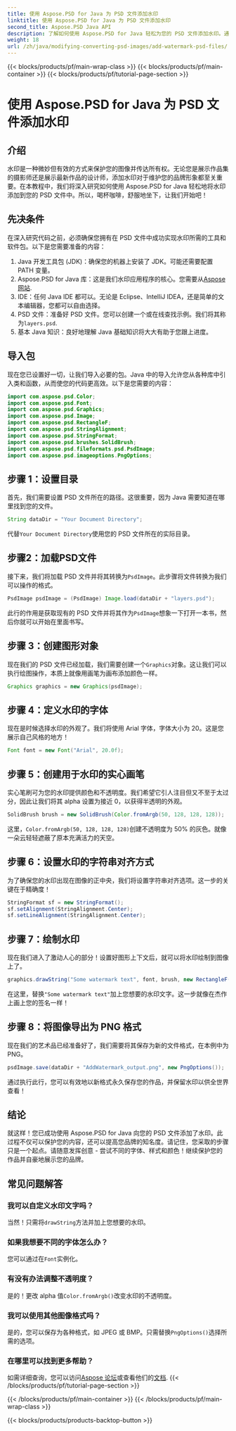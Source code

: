 ```yaml
---
title: 使用 Aspose.PSD for Java 为 PSD 文件添加水印
linktitle: 使用 Aspose.PSD for Java 为 PSD 文件添加水印
second_title: Aspose.PSD Java API
description: 了解如何使用 Aspose.PSD for Java 轻松为您的 PSD 文件添加水印。通过简单的分步指南保护您的图像。
weight: 18
url: /zh/java/modifying-converting-psd-images/add-watermark-psd-files/
---
```


{{< blocks/products/pf/main-wrap-class >}}
{{< blocks/products/pf/main-container >}}
{{< blocks/products/pf/tutorial-page-section >}}

# 使用 Aspose.PSD for Java 为 PSD 文件添加水印

## 介绍
水印是一种微妙但有效的方式来保护您的图像并传达所有权。无论您是展示作品集的摄影师还是展示最新作品的设计师，添加水印对于维护您的品牌形象都至关重要。在本教程中，我们将深入研究如何使用 Aspose.PSD for Java 轻松地将水印添加到您的 PSD 文件中。所以，喝杯咖啡，舒服地坐下，让我们开始吧！
## 先决条件
在深入研究代码之前，必须确保您拥有在 PSD 文件中成功实现水印所需的工具和软件包。以下是您需要准备的内容：
1. Java 开发工具包 (JDK)：确保您的机器上安装了 JDK。可能还需要配置 PATH 变量。
2. Aspose.PSD for Java 库：这是我们水印应用程序的核心。您需要从[Aspose 网站](https://releases.aspose.com/psd/java/).
3. IDE：任何 Java IDE 都可以。无论是 Eclipse、IntelliJ IDEA，还是简单的文本编辑器，您都可以自由选择。
4.  PSD 文件：准备好 PSD 文件。您可以创建一个或在线查找示例。我们将其称为`layers.psd`.
5. 基本 Java 知识：良好地理解 Java 基础知识将大大有助于您跟上进度。
## 导入包
现在您已设置好一切，让我们导入必要的包。Java 中的导入允许您从各种库中引入类和函数，从而使您的代码更高效。以下是您需要的内容：
```java
import com.aspose.psd.Color;
import com.aspose.psd.Font;
import com.aspose.psd.Graphics;
import com.aspose.psd.Image;
import com.aspose.psd.RectangleF;
import com.aspose.psd.StringAlignment;
import com.aspose.psd.StringFormat;
import com.aspose.psd.brushes.SolidBrush;
import com.aspose.psd.fileformats.psd.PsdImage;
import com.aspose.psd.imageoptions.PngOptions;
```
## 步骤 1：设置目录
首先，我们需要设置 PSD 文件所在的路径。这很重要，因为 Java 需要知道在哪里找到您的文件。 
```java
String dataDir = "Your Document Directory";
```
代替`Your Document Directory`使用您的 PSD 文件所在的实际目录。
## 步骤2：加载PSD文件
接下来，我们将加载 PSD 文件并将其转换为`PsdImage`。此步骤将文件转换为我们可以操作的格式。
```java
PsdImage psdImage = (PsdImage) Image.load(dataDir + "layers.psd");
```
此行的作用是获取现有的 PSD 文件并将其作为`PsdImage`想象一下打开一本书，然后你就可以开始在里面书写。
## 步骤 3：创建图形对象
现在我们的 PSD 文件已经加载，我们需要创建一个`Graphics`对象。这让我们可以执行绘图操作，本质上就像用画笔为画布添加颜色一样。
```java
Graphics graphics = new Graphics(psdImage);
```
## 步骤 4：定义水印的字体
现在是时候选择水印的外观了。我们将使用 Arial 字体，字体大小为 20。这是您展示自己风格的地方！
```java
Font font = new Font("Arial", 20.0f);
```
## 步骤 5：创建用于水印的实心画笔
实心笔刷可为您的水印提供颜色和不透明度。我们希望它引人注目但又不至于太过分，因此让我们将其 alpha 设置为接近 0，以获得半透明的外观。
```java
SolidBrush brush = new SolidBrush(Color.fromArgb(50, 128, 128, 128));
```
这里，`Color.fromArgb(50, 128, 128, 128)`创建不透明度为 50% 的灰色。就像一朵云轻轻遮蔽了原本充满活力的天空。
## 步骤 6：设置水印的字符串对齐方式
为了确保您的水印出现在图像的正中央，我们将设置字符串对齐选项。这一步的关键在于精确度！
```java
StringFormat sf = new StringFormat();
sf.setAlignment(StringAlignment.Center);
sf.setLineAlignment(StringAlignment.Center);
```
## 步骤 7：绘制水印
现在我们进入了激动人心的部分！设置好图形上下文后，就可以将水印绘制到图像上了。
```java
graphics.drawString("Some watermark text", font, brush, new RectangleF(0, 0, psdImage.getWidth(), psdImage.getHeight()), sf);
```
在这里，替换`"Some watermark text"`加上您想要的水印文字。这一步就像在杰作上画上您的签名一样！
## 步骤 8：将图像导出为 PNG 格式
现在我们的艺术品已经准备好了，我们需要将其保存为新的文件格式，在本例中为 PNG。 
```java
psdImage.save(dataDir + "AddWatermark_output.png", new PngOptions());
```
通过执行此行，您可以有效地以新格式永久保存您的作品，并保留水印以供全世界查看！
## 结论
就这样！您已成功使用 Aspose.PSD for Java 向您的 PSD 文件添加了水印。此过程不仅可以保护您的内容，还可以提高您品牌的知名度。请记住，您采取的步骤只是一个起点。请随意发挥创意 - 尝试不同的字体、样式和颜色！继续保护您的作品并自豪地展示您的品牌。 
## 常见问题解答
### 我可以自定义水印文字吗？
当然！只需将`drawString`方法并加上您想要的水印。
### 如果我想要不同的字体怎么办？
您可以通过在`Font`实例化。
### 有没有办法调整不透明度？
是的！更改 alpha 值`Color.fromArgb()`改变水印的不透明度。
### 我可以使用其他图像格式吗？
是的，您可以保存为各种格式，如 JPEG 或 BMP。只需替换`PngOptions()`选择所需的选项。
### 在哪里可以找到更多帮助？
如需详细查询，您可以访问[Aspose 论坛](https://forum.aspose.com/c/psd/34)或查看他们的[文档](https://reference.aspose.com/psd/java/).
{{< /blocks/products/pf/tutorial-page-section >}}

{{< /blocks/products/pf/main-container >}}
{{< /blocks/products/pf/main-wrap-class >}}

{{< blocks/products/products-backtop-button >}}
